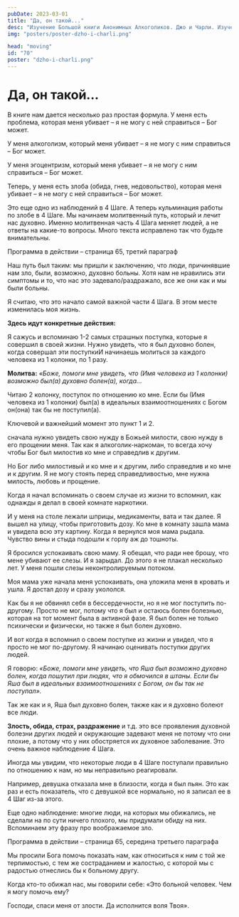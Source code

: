 ```yaml
---
pubDate: 2023-03-01
title: "Да, он такой..."
desc: "Изучение Большой книги Анонимных Алкоголиков. Джо и Чарли. Изучение БК. (069)"
img: "posters/poster-dzho-i-charli.png"

head: "moving"
id: "70"
poster: "dzho-i-charli.png"
---
```


# Да, он такой...

В книге нам дается несколько раз простая формула. У меня есть проблема, которая меня убивает – я не могу с ней справиться – Бог может.

У меня алкоголизм, который меня убивает – я не могу с ним справиться – Бог может.

У меня эгоцентризм, который меня убивает – я не могу с ним справиться – Бог может.

Теперь, у меня есть злоба (обида, гнев, недовольство), которая меня убивает – я не могу с ней справиться – Бог может.

Это еще одно из наблюдений в 4 Шаге. А теперь кульминация работы по злобе в 4 Шаге. Мы начинаем молитвенный путь, который и лечит нас духовно. Именно молитвенная часть 4 Шага меняет людей, а не ответы на какие-то вопросы. Много текста исправлено так что будьте внимательны.

Программа в действии – страница 65, третий параграф

Наш путь был таким: мы пришли к заключению, что люди, причинявшие нам зло, были, возможно, духовно больны. Хотя нам не нравились эти симптомы и то, что нас это задевало/раздражало, все же они как и мы были больны.

Я считаю, что это начало самой важной части 4 Шага. В этом месте изменилась моя жизнь.

**Здесь идут конкретные действия:**

Я сажусь и вспоминаю 1-2 самых страшных поступка, которые я совершил в своей жизни. Нужно увидеть, что я был духовно болен, когда совершал эти поступкиИ начинаешь молиться за каждого человека из 1 колонки, по 1 разу.

**Молитва:** _«Боже, помоги мне увидеть, что (Имя человека из 1 колонки) возможно был(а) духовно болен(а), когда..._

Читаю 2 колонку, поступок по отношению ко мне. Если бы (Имя человека из 1 колонки) был(а) в идеальных взаимоотношениях с Богом он(она) так бы не поступил(а).

Ключевой и важнейший момент это пункт 1 и 2.

сначала нужно увидеть свою нужду в Божьей милости, свою нужду в его прощении меня. Так как я алкоголик-наркоман, то всегда хочу чтобы Бог был милостив ко мне и справедлив к другим.

Но Бог либо милостивый и ко мне и к другим, либо справедлив и ко мне и к другим. Я не могу стоять перед справедливостью, мне нужна милость, любовь и прощение.

Когда я начал вспоминать о своем случае из жизни то вспомнил, как однажды я делал в своей комнате наркотики.

И у меня на столе лежали шприцы, медикаменты, вата и так далее. Я вышел на улицу, чтобы приготовить дозу. Ко мне в комнату зашла мама и увидела всю эту картину. Когда я вернулся моя мама рыдала. Чувство вины и стыда подошли к горлу аж до тошноты.

Я бросился успокаивать свою маму. Я обещал, что ради нее брошу, что мене убивают ее слезы. И я зарыдал. До этого я не плакал несколько лет. У меня пошли слезы неконтролируемым потоком.

Моя мама уже начала меня успокаивать, она уложила меня в кровать и ушла. Я достал дозу и сразу укололся.

Как бы я не обвинял себя в бессердечности, но я не мог поступить по-другому. Просто не мог, потому что я был и остаюсь болен болезнью, которая на тот момент была в активной фазе. Я был болен не только психически и физически, но также я был болен духовно.

И вот когда я вспомнил о своем поступке из жизни и увидел, что я просто не мог по-другому. Я начинаю оценивать поступки других людей.

Я говорю: _«Боже, помоги мне увидеть, что Яша был возможно духовно болен, когда пошутил при людях, что я обмочился в штаны. Если бы Яша был в идеальных взаимоотношениях с Богом, он бы так не поступал»._

Так же как и я, Яша был духовно болен, также как и я духовно болеют все люди.

**Злость, обида, страх, раздражение** и т.д. это все проявления духовной болезни других людей и окружающие задевают меня не потому что они плохие, а потому что у них обостряется их духовное заболевание. Это очень важное наблюдение 4 Шага.

Иногда мы увидим, что некоторые люди в 4 Шаге поступали правильно по отношению к нам, но мы неправильно реагировали.

Например, девушка отказала мне в близости, когда я был пьян. Это как раз и есть показатель, что с девушкой все нормально, но я записал ее в 4 Шаг из-за этого.

Еще одно наблюдение: многие люди, на которых мы обижались, не сделали на по сути ничего плохого, мы придумали обиду на них. Вспоминаем эту фразу про воображаемое зло.

Программа в действии – страница 65, середина третьего параграфа

Мы просили Бога помочь показать нам, как относиться к ним с той же терпимостью, с тем же состраданием и жалостью, с которой мы с радостью отнеслись бы к больному другу.

Когда кто-то обижал нас, мы говорили себе: «Это больной человек. Чем я могу помочь ему?

Господи, спаси меня от злости. Да исполнится воля Твоя».
